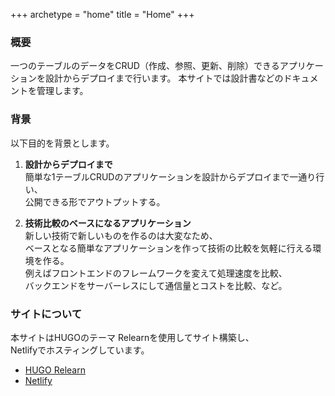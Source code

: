 +++
archetype = "home"
title = "Home"
+++

### 概要
一つのテーブルのデータをCRUD（作成、参照、更新、削除）できるアプリケーションを設計からデプロイまで行います。
本サイトでは設計書などのドキュメントを管理します。  

### 背景
以下目的を背景とします。

1. **設計からデプロイまで**  
簡単な1テーブルCRUDのアプリケーションを設計からデプロイまで一通り行い、  
公開できる形でアウトプットする。

1. **技術比較のベースになるアプリケーション**  
新しい技術で新しいものを作るのは大変なため、  
ベースとなる簡単なアプリケーションを作って技術の比較を気軽に行える環境を作る。  
例えばフロントエンドのフレームワークを変えて処理速度を比較、  
バックエンドをサーバーレスにして通信量とコストを比較、など。
  

### サイトについて
本サイトはHUGOのテーマ Relearnを使用してサイト構築し、  
Netlifyでホスティングしています。  
- [HUGO Relearn](https://themes.gohugo.io/themes/hugo-theme-relearn/)
- [Netlify](https://www.netlify.com/)